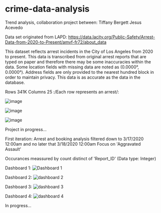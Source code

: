 # crime-data-analysis

Trend analysis, collaboration project between:
Tiffany Bergett
Jesus Acevedo

Data set originated from LAPD: https://data.lacity.org/Public-Safety/Arrest-Data-from-2020-to-Present/amvf-fr72/about_data

This dataset reflects arrest incidents in the City of Los Angeles from 2020 to present. This data is transcribed from original arrest reports that are typed on paper and therefore there may be some inaccuracies within the data. Some location fields with missing data are noted as (0.0000°, 0.0000°). Address fields are only provided to the nearest hundred block in order to maintain privacy. This data is as accurate as the data in the database.

Rows
341K
Columns
25
:/Each row represents an arrest/:

![image](https://github.com/user-attachments/assets/9a5237ff-8ff0-441f-9daa-17495c02bd48)

![image](https://github.com/user-attachments/assets/ecd30f89-516d-47c2-b5cd-d3142d24fa8e)

![image](https://github.com/user-attachments/assets/9f7fbee9-fe82-42e3-997e-2ea1373a47f4)

Project in progress...

First iteration:
Arrest and booking analysis filtered down to 3/17/2020  12:00am and no later that 3/18/2020 12:00am
Focus on 'Aggravated Assault'

Occurances meassured by count distinct of 'Report_ID' (Data type: Integer)

Dashboard 1:
![Dashboard 1](https://github.com/user-attachments/assets/5cc77a39-9251-4a9e-bf4d-37c0ca37a999)

Dashboard 2:
![dashboard 2](https://github.com/user-attachments/assets/eca6bcb1-56d4-418a-a1cd-0773e14e3784)

Dashboard 3:
![dashboard 3](https://github.com/user-attachments/assets/410a288a-1de9-41af-a169-6e9d1c09f456)

Dashboard 4: 
![dashboard 4](https://github.com/user-attachments/assets/1a34875c-e92d-487e-8c05-337058520d97)

In progress...
